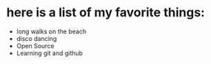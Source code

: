 # here is a list of my favorite things:
- long walks on the beach
- disco dancing
- Open Source
- Learning git and github
